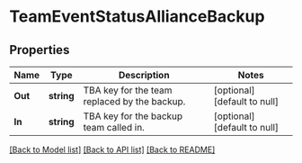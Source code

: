 # TeamEventStatusAllianceBackup

## Properties
Name | Type | Description | Notes
------------ | ------------- | ------------- | -------------
**Out** | **string** | TBA key for the team replaced by the backup. | [optional] [default to null]
**In** | **string** | TBA key for the backup team called in. | [optional] [default to null]

[[Back to Model list]](../README.md#documentation-for-models) [[Back to API list]](../README.md#documentation-for-api-endpoints) [[Back to README]](../README.md)


